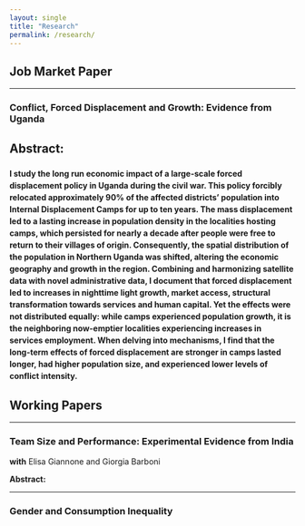 ```yaml
---
layout: single
title: "Research"
permalink: /research/
---
```

## Job Market Paper
---
### **Conflict, Forced Displacement and Growth: Evidence from Uganda**  

**Abstract:**  
<span style="font-size: 14px; line-height: 1.5;">  
I study the long run economic impact of a large-scale forced displacement policy in Uganda during the civil war. This policy forcibly relocated approximately 90% of the affected districts’ population into Internal Displacement Camps for up to ten years. The mass displacement led to a lasting increase in population density in the localities hosting camps, which persisted for nearly a decade after people were free to return to their villages of origin. Consequently, the spatial distribution of the population in Northern Uganda was shifted, altering the economic geography and growth in the region. Combining and harmonizing satellite data with novel administrative data, I document that forced displacement led to increases in nighttime light growth, market access, structural transformation towards services and human capital. Yet the effects were not distributed equally: while camps experienced population growth, it is the neighboring now-emptier localities experiencing increases in services employment.  When delving into mechanisms,  I find that the long-term effects of forced displacement are stronger in camps lasted longer, had higher population size, and experienced lower levels of conflict intensity.
</span>
---
## Working Papers
---

### **Team Size and Performance: Experimental Evidence from India**  
**with** Elisa Giannone and Giorgia Barboni  

**Abstract:**  

---


### **Gender and Consumption Inequality**  


